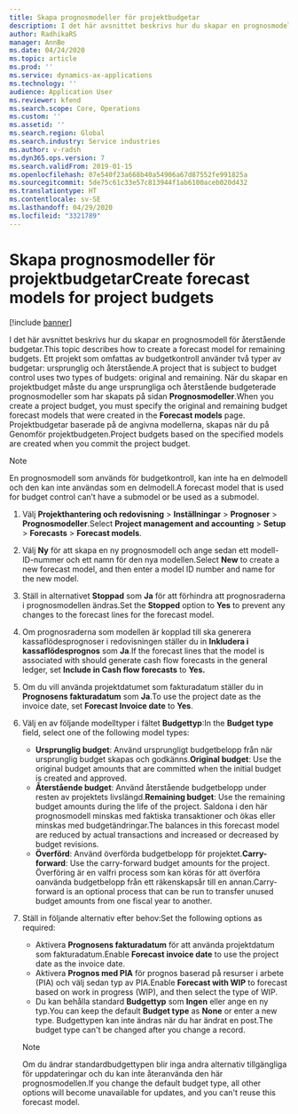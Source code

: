 ```yaml
---
title: Skapa prognosmodeller för projektbudgetar
description: I det här avsnittet beskrivs hur du skapar en prognosmodell för återstående budgetar.
author: RadhikaRS
manager: AnnBe
ms.date: 04/24/2020
ms.topic: article
ms.prod: ''
ms.service: dynamics-ax-applications
ms.technology: ''
audience: Application User
ms.reviewer: kfend
ms.search.scope: Core, Operations
ms.custom: ''
ms.assetid: ''
ms.search.region: Global
ms.search.industry: Service industries
ms.author: v-radsh
ms.dyn365.ops.version: 7
ms.search.validFrom: 2019-01-15
ms.openlocfilehash: 07e540f23a668b40a54906a67d87552fe991825a
ms.sourcegitcommit: 5de75c61c33e57c813944f1ab6100aceb020d432
ms.translationtype: HT
ms.contentlocale: sv-SE
ms.lasthandoff: 04/29/2020
ms.locfileid: "3321789"
---
```

# <a name="create-forecast-models-for-project-budgets"></a><span data-ttu-id="20ee9-103">Skapa prognosmodeller för projektbudgetar</span><span class="sxs-lookup"><span data-stu-id="20ee9-103">Create forecast models for project budgets</span></span> 

[!include [banner](../includes/banner.md)]

<span data-ttu-id="20ee9-104">I det här avsnittet beskrivs hur du skapar en prognosmodell för återstående budgetar.</span><span class="sxs-lookup"><span data-stu-id="20ee9-104">This topic describes how to create a forecast model for remaining budgets.</span></span> <span data-ttu-id="20ee9-105">Ett projekt som omfattas av budgetkontroll använder två typer av budgetar: ursprunglig och återstående.</span><span class="sxs-lookup"><span data-stu-id="20ee9-105">A project that is subject to budget control uses two types of budgets: original and remaining.</span></span> <span data-ttu-id="20ee9-106">När du skapar en projektbudget måste du ange ursprungliga och återstående budgeterade prognosmodeller som har skapats på sidan **Prognosmodeller**.</span><span class="sxs-lookup"><span data-stu-id="20ee9-106">When you create a project budget, you must specify the original and remaining budget forecast models that were created in the **Forecast models** page.</span></span> <span data-ttu-id="20ee9-107">Projektbudgetar baserade på de angivna modellerna, skapas när du på Genomför projektbudgeten.</span><span class="sxs-lookup"><span data-stu-id="20ee9-107">Project budgets based on the specified models are created when you commit the project budget.</span></span>

> [!NOTE]
> <span data-ttu-id="20ee9-108">En prognosmodell som används för budgetkontroll, kan inte ha en delmodell och den kan inte användas som en delmodell.</span><span class="sxs-lookup"><span data-stu-id="20ee9-108">A forecast model that is used for budget control can’t have a submodel or be used as a submodel.</span></span>

1. <span data-ttu-id="20ee9-109">Välj **Projekthantering och redovisning** > **Inställningar** > **Prognoser**  > **Prognosmodeller**.</span><span class="sxs-lookup"><span data-stu-id="20ee9-109">Select **Project management and accounting** > **Setup** > **Forecasts**  > **Forecast models**.</span></span>
2. <span data-ttu-id="20ee9-110">Välj **Ny** för att skapa en ny prognosmodell och ange sedan ett modell-ID-nummer och ett namn för den nya modellen.</span><span class="sxs-lookup"><span data-stu-id="20ee9-110">Select **New** to create a new forecast model, and then enter a model ID number and name for the new model.</span></span> 
3. <span data-ttu-id="20ee9-111">Ställ in alternativet **Stoppad** som **Ja** för att förhindra att prognosraderna i prognosmodellen ändras.</span><span class="sxs-lookup"><span data-stu-id="20ee9-111">Set the **Stopped** option to **Yes** to prevent any changes to the forecast lines for the forecast model.</span></span> 
4. <span data-ttu-id="20ee9-112">Om prognosraderna som modellen är kopplad till ska generera kassaflödesprognoser i redovisningen ställer du in **Inkludera i kassaflödesprognos** som **Ja**.</span><span class="sxs-lookup"><span data-stu-id="20ee9-112">If the forecast lines that the model is associated with should generate cash flow forecasts in the general ledger, set **Include in Cash flow forecasts** to **Yes.**</span></span> 
5. <span data-ttu-id="20ee9-113">Om du vill använda projektdatumet som fakturadatum ställer du in **Prognosens fakturadatum** som **Ja**.</span><span class="sxs-lookup"><span data-stu-id="20ee9-113">To use the project date as the invoice date, set **Forecast Invoice date** to **Yes**.</span></span> 
6. <span data-ttu-id="20ee9-114">Välj en av följande modelltyper i fältet **Budgettyp**:</span><span class="sxs-lookup"><span data-stu-id="20ee9-114">In the **Budget type** field, select one of the following model types:</span></span>

   - <span data-ttu-id="20ee9-115">**Ursprunglig budget**: Använd ursprungligt budgetbelopp från när ursprunglig budget skapas och godkänns.</span><span class="sxs-lookup"><span data-stu-id="20ee9-115">**Original budget**: Use the original budget amounts that are committed when the initial budget is created and approved.</span></span>
   - <span data-ttu-id="20ee9-116">**Återstående budget**: Använd återstående budgetbelopp under resten av projektets livslängd.</span><span class="sxs-lookup"><span data-stu-id="20ee9-116">**Remaining budget**: Use the remaining budget amounts during the life of the project.</span></span> <span data-ttu-id="20ee9-117">Saldona i den här prognosmodell minskas med faktiska transaktioner och ökas eller minskas med budgetändringar.</span><span class="sxs-lookup"><span data-stu-id="20ee9-117">The balances in this forecast model are reduced by actual transactions and increased or decreased by budget revisions.</span></span>
   - <span data-ttu-id="20ee9-118">**Överförd**: Använd överförda budgetbelopp för projektet.</span><span class="sxs-lookup"><span data-stu-id="20ee9-118">**Carry-forward**: Use the carry-forward budget amounts for the project.</span></span> <span data-ttu-id="20ee9-119">Överföring är en valfri process som kan köras för att överföra oanvända budgetbelopp från ett räkenskapsår till en annan.</span><span class="sxs-lookup"><span data-stu-id="20ee9-119">Carry-forward is an optional process that can be run to transfer unused budget amounts from one fiscal year to another.</span></span>

7. <span data-ttu-id="20ee9-120">Ställ in följande alternativ efter behov:</span><span class="sxs-lookup"><span data-stu-id="20ee9-120">Set the following options as required:</span></span>

   - <span data-ttu-id="20ee9-121">Aktivera **Prognosens fakturadatum** för att använda projektdatum som fakturadatum.</span><span class="sxs-lookup"><span data-stu-id="20ee9-121">Enable **Forecast invoice date** to use the project date as the invoice date.</span></span>
   - <span data-ttu-id="20ee9-122">Aktivera **Prognos med PIA** för prognos baserad på resurser i arbete (PIA) och välj sedan typ av PIA.</span><span class="sxs-lookup"><span data-stu-id="20ee9-122">Enable **Forecast with WIP** to forecast based on work in progress (WIP), and then select the type of WIP.</span></span> 
   - <span data-ttu-id="20ee9-123">Du kan behålla standard **Budgettyp** som **Ingen** eller ange en ny typ.</span><span class="sxs-lookup"><span data-stu-id="20ee9-123">You can keep the default **Budget type** as **None** or enter a new type.</span></span> <span data-ttu-id="20ee9-124">Budgettypen kan inte ändras när du har ändrat en post.</span><span class="sxs-lookup"><span data-stu-id="20ee9-124">The budget type can't be changed after you change a record.</span></span>     
    > [!NOTE]
    > <span data-ttu-id="20ee9-125">Om du ändrar standardbudgettypen blir inga andra alternativ tillgängliga för uppdateringar och du kan inte återanvända den här prognosmodellen.</span><span class="sxs-lookup"><span data-stu-id="20ee9-125">If you change the default budget type, all other options will become unavailable for updates, and you can't reuse this forecast model.</span></span> 
   


 

